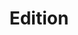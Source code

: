 ---
title: 'Edition'
field: 'is.extent.edition'
slug: 'global-edition'
required: False
module: 'Status'
cluster: 'Global'
policy: 'Free value. Single value only.'
---